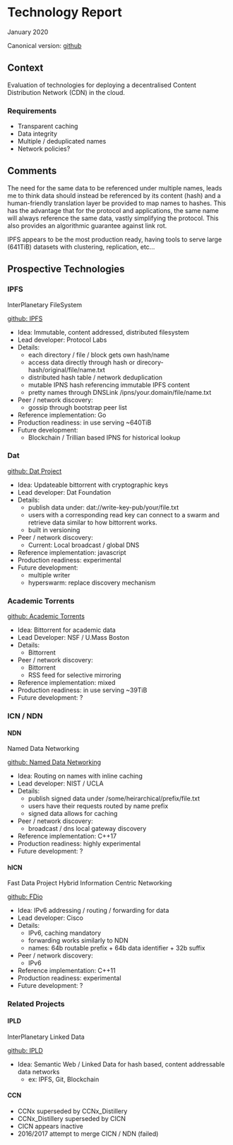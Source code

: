 # Technology Report

January 2020

Canonical version: [github](https://github.com/seankhliao/uva-rp1/blob/master/notes/09-technology-report.md)

## Context

Evaluation of technologies for deploying a decentralised
Content Distribution Network (CDN) in the cloud.

### Requirements

- Transparent caching
- Data integrity
- Multiple / deduplicated names
- Network policies?

## Comments

The need for the same data to be referenced under multiple names,
leads me to think data should instead be referenced by its content
(hash) and a human-friendly translation layer be provided to map
names to hashes. This has the advantage that for the protocol and
applications, the same name will always reference the same data,
vastly simplifying the protocol. This also provides an algorithmic
guarantee against link rot.

IPFS appears to be the most production ready,
having tools to serve large (641TiB) datasets
with clustering, replication, etc...

## Prospective Technologies

### IPFS

InterPlanetary FileSystem

[github: IPFS](https://github.com/ipfs)

- Idea: Immutable, content addressed, distributed filesystem
- Lead developer: Protocol Labs
- Details:
  - each directory / file / block gets own hash/name
  - access data directly through hash
    or direcory-hash/original/file/name.txt
  - distributed hash table / network deduplication
  - mutable IPNS hash referencing immutable IPFS content
  - pretty names through DNSLink /ipns/your.domain/file/name.txt
- Peer / network discovery:
  - gossip through bootstrap peer list
- Reference implementation: Go
- Production readiness: in use serving ~640TiB
- Future development:
  - Blockchain / Trillian based IPNS for historical lookup

### Dat

[github: Dat Project](https://github.com/datproject)

- Idea: Updateable bittorrent with cryptographic keys
- Lead developer: Dat Foundation
- Details:
  - publish data under: dat://write-key-pub/your/file.txt
  - users with a corresponding read key can connect
    to a swarm and retrieve data
    similar to how bittorrent works.
  - built in versioning
- Peer / network discovery:
  - Current: Local broadcast / global DNS
- Reference implementation: javascript
- Production readiness: experimental
- Future development:
  - multiple writer
  - hyperswarm: replace discovery mechanism

### Academic Torrents

[github: Academic Torrents](https://github.com/AcademicTorrents)

- Idea: Bittorrent for academic data
- Lead Developer: NSF / U.Mass Boston
- Details:
  - Bittorrent
- Peer / network discovery:
  - Bittorrent
  - RSS feed for selective mirroring
- Reference implementation: mixed
- Production readiness: in use serving ~39TiB
- Future development: ?

### ICN / NDN

#### NDN

Named Data Networking

[github: Named Data Networking](https://github.com/named-data)

- Idea: Routing on names with inline caching
- Lead developer: NIST / UCLA
- Details:
  - publish signed data under /some/heirarchical/prefix/file.txt
  - users have their requests routed by name prefix
  - signed data allows for caching
- Peer / network discovery:
  - broadcast / dns local gateway discovery
- Reference implementation: C++17
- Production readiness: highly experimental
- Future development: ?

#### hICN

Fast Data Project Hybrid Information Centric Networking

[github: FDio](https://github.com/fdio)

- Idea: IPv6 addressing / routing / forwarding for data
- Lead developer: Cisco
- Details:
  - IPv6, caching mandatory
  - forwarding works similarly to NDN
  - names: 64b routable prefix + 64b data identifier + 32b suffix
- Peer / network discovery:
  - IPv6
- Reference implementation: C++11
- Production readiness: experimental
- Future development: ?

### Related Projects

#### IPLD

InterPlanetary Linked Data

[github: IPLD](https://github.com/ipld)

- Idea: Semantic Web / Linked Data for hash based, content addressable data networks
  - ex: IPFS, Git, Blockchain

#### CCN

- CCNx superseded by CCNx_Distillery
- CCNx_Distillery superseded by CICN
- CICN appears inactive
- 2016/2017 attempt to merge CICN / NDN (failed)

